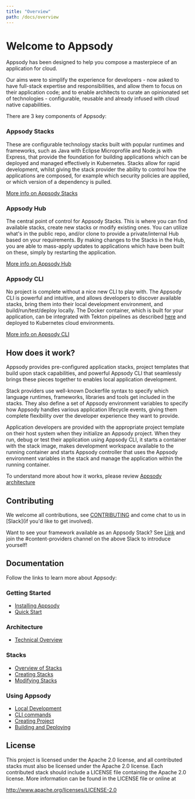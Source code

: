 ```yaml
---
title: "Overview"
path: /docs/overview
---
```

# Welcome to Appsody
Appsody has been designed to help you compose a masterpiece of an application for cloud.

Our aims were to simplify the experience for developers - now asked to have full-stack expertise and responsibilities, and allow them to focus on their application code; and to enable architects to curate an opinionated set of technologies - configurable, reusable and already infused with cloud native capabilities.

There are 3 key components of Appsody:

### Appsody Stacks
These are configurable technology stacks built with popular runtimes and frameworks, such as Java with Eclipse Microprofile and Node.js with Express, that provide the foundation for building applications which can be deployed and managed effectively in Kubernetes. Stacks allow for rapid development, whilst giving the stack provider the ability to control how the applications are composed, for example which security policies are applied, or which version of a dependency is pulled.

[More info on Appsody Stacks](link)

### Appsody Hub
The central point of control for Appsody Stacks. This is where you can find available stacks, create new stacks or modify existing ones. You can utilize what's in the public repo, and/or clone to provide a private/internal Hub based on your requirements. By making changes to the Stacks in the Hub, you are able to mass-apply updates to applications which have been built on these, simply by restarting the application.

[More info on Appsody Hub](link)

### Appsody CLI
No project is complete without a nice new CLI to play with. The Appsody CLI is powerful and intuitive, and allows developers to discover available stacks, bring them into their local development environment, and build/run/test/deploy locally. The Docker container, which is built for your application, can be integrated with Tekton pipelines as described [here](TODO) and deployed to Kubernetes cloud environments.

[More info on Appsody CLI](link)

## How does it work?

Appsody provides pre-configured application stacks, project templates that build upon stack capabilities, and powerful Appsody CLI that seamlessly brings these pieces together to enables local application development.

Stack providers use well-known Dockerfile syntax to specify which language runtimes, frameworks, libraries and tools get included in the stacks. They also define a set of Appsody environment variables to specify how Appsody handles various application lifecycle events, giving them complete flexibility over the developer experience they want to provide.

Application developers are provided with the appropriate project template on their host system when they initialize an Appsody project. When they run, debug or test their application using Appsody CLI, it starts a container with the stack image, makes development workspace available to the running container and starts Appsody controller that uses the Appsody environment variables in the stack and manage the application within the running container.

To understand more about how it works, please review [Appsody architecture](architecture/technical-overview.md)

## Contributing

We welcome all contributions, see [CONTRIBUTING](../CONTRIBUTING) and come chat to us in [Slack](if you'd like to get involved).

Want to see your framework available as an Appsody Stack? See [Link](here) and join the #content-providers channel on the above Slack to introduce yourself!


## Documentation

Follow the links to learn more about Appsody:

### Getting Started
- [Installing Appsody](getting-started/installation.md)
- [Quick Start](getting-started/quick-start.md)
### Architecture
- [Technical Overview](architecture/technical-overview.md)
### Stacks
- [Overview of Stacks](stacks/stacks-overview.md)
- [Creating Stacks](stacks/creating-stacks.md)
- [Modifying Stacks](stacks/modifying-stacks.md)
### Using Appsody
- [Local Development](using-appsody/local-development.md)
- [CLI commands](using-appsody/cli-commands.md)
- [Creating Project](using-appsody/creating-project.md)
- [Building and Deploying](using-appsody/building-and-deploying.md)

## License
This project is licensed under the Apache 2.0 license, and all contributed stacks must also be licensed under the Apache 2.0 license. Each contributed stack should include a LICENSE file containing the Apache 2.0 license. More information
can be found in the LICENSE file or online at

http://www.apache.org/licenses/LICENSE-2.0

